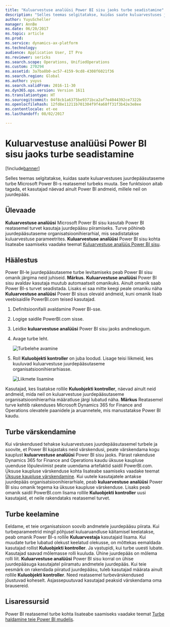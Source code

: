 ```yaml
---
title: "Kuluarvestuse analüüsi Power BI sisu jaoks turbe seadistamine"
description: "Selles teemas selgitatakse, kuidas saate kuluarvestuses juurdepääsutaseme turbe Microsoft Power BI-s reatasemel turbeks muuta. See funktsioon aitab tagada, et kasutajad näevad ainult Power BI andmeid, millele neil on juurdepääs."
author: YuyuScheller
manager: AnnBe
ms.date: 06/20/2017
ms.topic: article
ms.prod: 
ms.service: dynamics-ax-platform
ms.technology: 
audience: Application User, IT Pro
ms.reviewer: sericks
ms.search.scope: Operations, UnifiedOperations
ms.custom: 270294
ms.assetid: 3a7ba8b0-ac57-4159-9cd8-4308f6021f36
ms.search.region: Global
ms.author: yuyus
ms.search.validFrom: 2016-11-30
ms.dyn365.ops.version: Version 1611
ms.translationtype: HT
ms.sourcegitcommit: 04f8cb1a6375be9371bca2af7e4044392ce7322b
ms.openlocfilehash: 12fd8e11211b701304f9f4a68ff31f3b42e3e8ee
ms.contentlocale: et-ee
ms.lasthandoff: 08/02/2017

---
```


# <a name="set-up-security-for-the-cost-accounting-analysis-power-bi-content"></a>Kuluarvestuse analüüsi Power BI sisu jaoks turbe seadistamine

[!include[banner](../includes/banner.md)]


Selles teemas selgitatakse, kuidas saate kuluarvestuses juurdepääsutaseme turbe Microsoft Power BI-s reatasemel turbeks muuta. See funktsioon aitab tagada, et kasutajad näevad ainult Power BI andmeid, millele neil on juurdepääs.

<a name="overview"></a>Ülevaade
--------

**Kuluarvestuse analüüsi** Microsoft Power BI sisu kasutab Power BI reatasemel turvet kasutaja juurdepääsu piiramiseks. Turve põhineb juurdepääsutaseme organisatsioonihierarhial, mis seadistatakse kuluarvestuse parameetrites. **Kuluarvestuse analüüsi** Power BI sisu kohta lisateabe saamiseks vaadake teemat [Kuluarvestuse analüüs Power BI sisu](cost-accounting-analysis-content-pack.md).

## <a name="setup"></a>Häälestus
Power BI-le juurdepääsutaseme turbe levitamiseks peab Power BI sisu omanik järgima neid juhiseid. **Märkus.** **Kuluarvestuse analüüsi** Power BI sisu avaldav kasutaja muutub automaatselt omanikuks. Ainult omanik saab Power BI-s turvet seadistada. Lisaks ei saa mitte keegi peale omaniku näha **Kuluarvestuse analüüsi** Power BI sisus olevaid andmeid, kuni omanik lisab veebisaidile PowerBI.com teised kasutajad.

1.  Definitsioonifaili avaldamine Power BI-sse.
2.  Logige saidile PowerBI.com sisse.
3.  Leidke **kuluarvestuse analüüsi** Power BI sisu jaoks andmekogum.
4.  Avage turbe leht. 

    ![Turbelehe avamine](./media/CA-picture-1.png)

5.  Roll **Kuluobjekti kontroller** on juba loodud. Lisage teisi liikmeid, kes kuuluvad kuluarvestuse juurdepääsutaseme organisatsioonihierarhiasse. 

    ![Liikmete lisamine](./media/CA-picture-2.png)

Kasutajad, kes lisatakse rollile **Kuluobjekti kontroller**, näevad ainult neid andmeid, mida neil on kuluarvestuse juurdepääsutaseme organisatsioonihierarhia määratluse järgi lubatud näha. **Märkus** Reatasemel turve kehtib rakenduses Microsoft Dynamics 365 for Finance and Operations olevatele paanidele ja aruannetele, mis manustatakse Power BI kaudu.

## <a name="updating-security"></a>Turbe värskendamine
Kui värskendused tehakse kuluarvestuses juurdepääsutasemel turbele ja soovite, et Power BI kajastaks neid värskendusi, peate värskendama kogu kauplust **kuluarvestuse analüüsi** Power BI sisu jaoks. Pärast rakenduse Dynamics 365 for Finance and Operations kaudu üksuse kaupluse uuenduse lõpuleviimist peate uuendama artefaktid saidil PowerBI.com. Üksuse kaupluse värskenduse kohta lisateabe saamiseks vaadake teemat [Üksuse kaupluse värskendamine](power-bi-integration-entity-store.md#update-entity-store). Kui uutele kasutajatele antakse juurdepääs organisatsioonihierarhiale, peab **kuluarvestuse analüüsi** Power BI sisu omanik tegema ka üksuse kaupluse värskenduse. Lisaks peab omanik saidil PowerBI.com lisama rollile **Kuluobjekti kontroller** uusi kasutajaid, et neile rakendataks reatasemel turvet.

## <a name="disabling-security"></a>Turbe keelamine
Eeldame, et teie organisatsioon soovib andmetele juurdepääsu piirata. Kui turbeparameetrid mingil põhjusel kuluaruandluse käitamisel keelatakse, peab omanik Power BI-s rollile **Kuluarvestaja** kasutajaid lisama. Kui muudate turbe lubatud olekust keelatud olekusse, on mõttekas eemaldada kasutajad rollist **Kuluobjekti kontroller**. Ja vastupidi, kui turbe uuesti lubate. Kasutajad saavad mõlemasse rolli kuuluda. Ühine juurdepääs on mõlema rolli liit. **Kuluarvestuse analüüsi** Power BI sisu korral on ühise juurdepääsuga kasutajatel piiramatu andmetele juurdepääs. Kui teie eesmärk on rakendada piiratud juurdepääsu, tuleb kasutajad määrata ainult rollile **Kuluobjekti kontroller**. Need reatasemel turbevärskendused jõustuvad koheselt. Asjassepuutuvad kasutajad peaksid värskendama oma brausereid.

## <a name="additional-resources"></a>Lisaressursid
Power BI reatasemel turbe kohta lisateabe saamiseks vaadake teemat [Turbe haldamine teie Power BI mudelis](https://powerbi.microsoft.com/en-us/documentation/powerbi-admin-rls/#manage-security-on-your-model).




